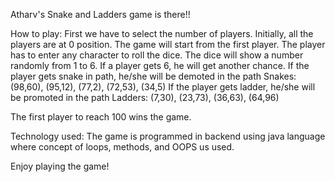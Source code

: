 Atharv's Snake and Ladders game is there!!

How to play:
First we have to select the number of players.
Initially, all the players are at 0 position. The game will start from the first player. The player has to enter any character to roll the dice. The dice will show a number randomly from 1 to 6. If a player gets 6, he will get another chance.
If the player gets snake in path, he/she will be demoted in the path
Snakes: (98,60), (95,12), (77,2), (72,53), (34,5)
If the player gets ladder, he/she will be promoted in the path
Ladders: (7,30), (23,73), (36,63), (64,96)

The first player to reach 100 wins the game.

Technology used:
The game is programmed in backend using java language where concept of loops, methods, and OOPS us used.

Enjoy playing the game!
